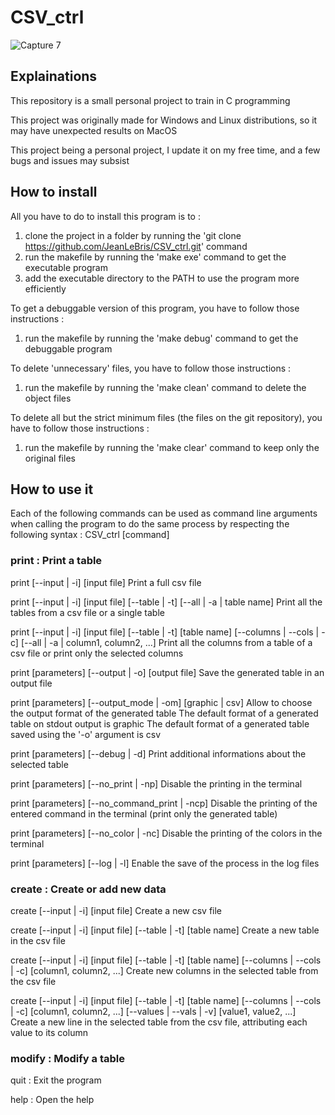 # CSV_ctrl

![Capture 7](https://github.com/JeanLeBris/CSV_ctrl/assets/56840109/80023956-d5de-4b90-9f16-176a42cb4f6e)

## Explainations

This repository is a small personal project to train in C programming

This project was originally made for Windows and Linux distributions, so it may have unexpected results on MacOS

This project being a personal project, I update it on my free time, and a few bugs and issues may subsist

## How to install

All you have to do to install this program is to :
  1. clone the project in a folder by running the 'git clone https://github.com/JeanLeBris/CSV_ctrl.git' command
  2. run the makefile by running the 'make exe' command to get the executable program
  3. add the executable directory to the PATH to use the program more efficiently

To get a debuggable version of this program, you have to follow those instructions :
  1. run the makefile by running the 'make debug' command to get the debuggable program

To delete 'unnecessary' files, you have to follow those instructions :
  1. run the makefile by running the 'make clean' command to delete the object files

To delete all but the strict minimum files (the files on the git repository), you have to follow those instructions :
  1. run the makefile by running the 'make clear' command to keep only the original files

## How to use it

Each of the following commands can be used as command line arguments when calling the program to do the same process by respecting the following syntax :
	CSV_ctrl [command]

### print : Print a table

print [--input | -i] [input file]
	Print a full csv file

print [--input | -i] [input file] [--table | -t] [--all | -a | table name]
	Print all the tables from a csv file or a single table

print [--input | -i] [input file] [--table | -t] [table name] [--columns | --cols | -c] [--all | -a | column1, column2, ...]
	Print all the columns from a table of a csv file or print only the selected columns

print [parameters] [--output | -o] [output file]
	Save the generated table in an output file

print [parameters] [--output_mode | -om] [graphic | csv]
	Allow to choose the output format of the generated table
	The default format of a generated table on stdout output is graphic
	The default format of a generated table saved using the '-o' argument is csv

print [parameters] [--debug | -d]
	Print additional informations about the selected table

print [parameters] [--no_print | -np] 
	Disable the printing in the terminal

print [parameters] [--no_command_print | -ncp] 
	Disable the printing of the entered command in the terminal (print only the generated table)

print [parameters] [--no_color | -nc] 
	Disable the printing of the colors in the terminal

print [parameters] [--log | -l]
	Enable the save of the process in the log files

### create : Create or add new data

create [--input | -i] [input file]
	Create a new csv file

create [--input | -i] [input file] [--table | -t] [table name]
	Create a new table in the csv file

create [--input | -i] [input file] [--table | -t] [table name] [--columns | --cols | -c] [column1, column2, ...]
	Create new columns in the selected table from the csv file

create [--input | -i] [input file] [--table | -t] [table name] [--columns | --cols | -c] [column1, column2, ...] [--values | --vals | -v] [value1, value2, ...]
	Create a new line in the selected table from the csv file, attributing each value to its column

### modify : Modify a table

quit : Exit the program

help : Open the help
